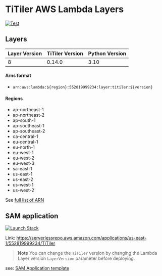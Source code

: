 # TiTiler AWS Lambda Layers

<a href="https://github.com/developmentseed/titiler-lambda-layer/actions?query=workflow%3ACI" target="_blank">
    <img src="https://github.com/developmentseed/titiler-lambda-layer/workflows/CI/badge.svg" alt="Test">
</a>

## Layers

| Layer Version | TiTiler Version | Python Version |
|             --|               --|              --|
|             8 |          0.14.0 |           3.10 |

#### Arns format

- `arn:aws:lambda:${region}:552819999234:layer:titiler:${version}`

#### Regions
- ap-northeast-1
- ap-northeast-2
- ap-south-1
- ap-southeast-1
- ap-southeast-2
- ca-central-1
- eu-central-1
- eu-north-1
- eu-west-1
- eu-west-2
- eu-west-3
- sa-east-1
- us-east-1
- us-east-2
- us-west-1
- us-west-2

See [full list of ARN](/arns.json)

## SAM application

<p><a href="https://console.aws.amazon.com/lambda/home?#/create/app?applicationId=arn:aws:serverlessrepo:us-east-1:552819999234:applications/TiTiler" rel="noreferrer"><img src="https://cdn.rawgit.com/buildkite/cloudformation-launch-stack-button-svg/master/launch-stack.svg" alt="Launch Stack"></a></p>

Link: https://serverlessrepo.aws.amazon.com/applications/us-east-1/552819999234/TiTiler

> **Note**
> You can change the `TiTiler` version by changing the Lambda Layer version `LayerVersion` parameter before deploying.

see: [SAM Application template](/sam.yml)
